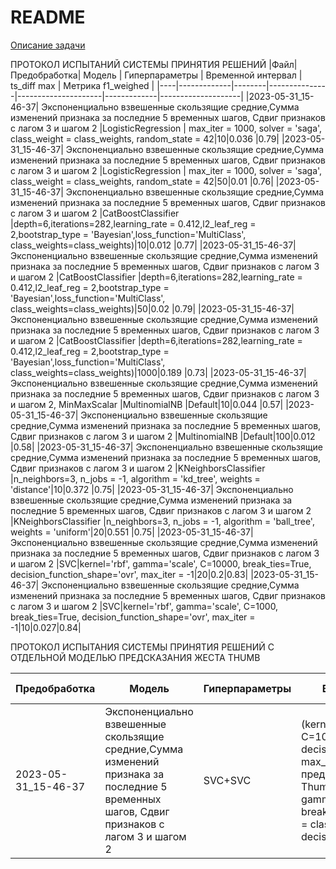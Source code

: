 # README

[Описание задачи](https://docs.google.com/document/d/174KhzX4EVqHIJV6GiWskP1KkhYUS_JeJa8WS6tgIwYY/edit#heading=h.sj9glk599oik)  


ПРОТОКОЛ ИСПЫТАНИЙ СИСТЕМЫ ПРИНЯТИЯ РЕШЕНИЙ 
|Файл|Предобработка| Модель | Гиперпараметры | Временной интервал | ts_diff max | Метрика f1_weighed | 
|----|-------------|--------|---------------|---------------------|-------------|--------------------|
|2023-05-31_15-46-37| Экспоненциально взвешенные скользящие средние,Сумма изменений признака за последние 5 временных шагов, Cдвиг признаков с лагом 3 и шагом 2 |LogisticRegression | max_iter = 1000, solver = 'saga', class_weight = class_weights, random_state = 42|10|0.036 |0.79|
|2023-05-31_15-46-37| Экспоненциально взвешенные скользящие средние,Сумма изменений признака за последние 5 временных шагов, Cдвиг признаков с лагом 3 и шагом 2 |LogisticRegression | max_iter = 1000, solver = 'saga', class_weight = class_weights, random_state = 42|50|0.01 |0.76|
|2023-05-31_15-46-37| Экспоненциально взвешенные скользящие средние,Сумма изменений признака за последние 5 временных шагов, Cдвиг признаков с лагом 3 и шагом 2 |CatBoostClassifier |depth=6,iterations=282,learning_rate = 0.412,l2_leaf_reg = 2,bootstrap_type = 'Bayesian',loss_function='MultiClass', class_weights=class_weights)|10|0.012 |0.77|
|2023-05-31_15-46-37| Экспоненциально взвешенные скользящие средние,Сумма изменений признака за последние 5 временных шагов, Cдвиг признаков с лагом 3 и шагом 2 |CatBoostClassifier |depth=6,iterations=282,learning_rate = 0.412,l2_leaf_reg = 2,bootstrap_type = 'Bayesian',loss_function='MultiClass', class_weights=class_weights)|50|0.02 |0.79|
|2023-05-31_15-46-37| Экспоненциально взвешенные скользящие средние,Сумма изменений признака за последние 5 временных шагов, Cдвиг признаков с лагом 3 и шагом 2 |CatBoostClassifier |depth=6,iterations=282,learning_rate = 0.412,l2_leaf_reg = 2,bootstrap_type = 'Bayesian',loss_function='MultiClass', class_weights=class_weights)|1000|0.189 |0.73|
|2023-05-31_15-46-37| Экспоненциально взвешенные скользящие средние,Сумма изменений признака за последние 5 временных шагов, Cдвиг признаков с лагом 3 и шагом 2, MinMaxScalar |MultinomialNB |Default|10|0.044 |0.57|
|2023-05-31_15-46-37| Экспоненциально взвешенные скользящие средние,Сумма изменений признака за последние 5 временных шагов, Cдвиг признаков с лагом 3 и шагом 2 |MultinomialNB |Default|100|0.012 |0.58|
|2023-05-31_15-46-37| Экспоненциально взвешенные скользящие средние,Сумма изменений признака за последние 5 временных шагов, Cдвиг признаков с лагом 3 и шагом 2 |KNeighborsClassifier |n_neighbors=3, n_jobs = -1, algorithm = 'kd_tree', weights = 'distance'|10|0.372 |0.75|
|2023-05-31_15-46-37| Экспоненциально взвешенные скользящие средние,Сумма изменений признака за последние 5 временных шагов, Cдвиг признаков с лагом 3 и шагом 2 |KNeighborsClassifier |n_neighbors=3, n_jobs = -1, algorithm = 'ball_tree', weights = 'uniform'|20|0.551 |0.75|
|2023-05-31_15-46-37| Экспоненциально взвешенные скользящие средние,Сумма изменений признака за последние 5 временных шагов, Cдвиг признаков с лагом 3 и шагом 2 |SVC|kernel='rbf', gamma='scale', C=10000, break_ties=True, decision_function_shape='ovr', max_iter = -1|20|0.2|0.83|
|2023-05-31_15-46-37| Экспоненциально взвешенные скользящие средние,Сумма изменений признака за последние 5 временных шагов, Cдвиг признаков с лагом 3 и шагом 2 |SVC|kernel='rbf', gamma='scale', C=1000, break_ties=True, decision_function_shape='ovr', max_iter = -1|10|0.027|0.84|  

ПРОТОКОЛ ИСПЫТАНИЯ СИСТЕМЫ ПРИНЯТИЯ РЕШЕНИЙ С ОТДЕЛЬНОЙ МОДЕЛЬЮ ПРЕДСКАЗАНИЯ ЖЕСТА THUMB  

|Предобработка| Модель | Гиперпараметры | Временной интервал | ts_diff max | Метрика f1_weighed | 
|-------------|--------|---------------|---------------------|-------------|--------------------|
|2023-05-31_15-46-37| Экспоненциально взвешенные скользящие средние,Сумма изменений признака за последние 5 временных шагов, Cдвиг признаков с лагом 3 и шагом 2 |SVC+SVC|(kernel='rbf', gamma='scale', C=1000, break_ties=True, decision_function_shape='ovr', max_iter = -1)  Модель предсказания Thumb(kernel='rbf', gamma='auto', C=0.1, break_ties=False, class_weight = class_weights, decision_function_shape='ovo')|10|0.253|0.81
